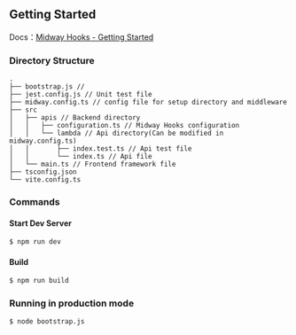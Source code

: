 ## Getting Started

Docs：[Midway Hooks - Getting Started](https://www.yuque.com/midwayjs/midway_v2/integration_introduction?translate=en)

### Directory Structure

```
.
├── bootstrap.js //
├── jest.config.js // Unit test file
├── midway.config.ts // config file for setup directory and middleware
├── src
│   ├── apis // Backend directory
│   │   ├── configuration.ts // Midway Hooks configuration
│   │   └── lambda // Api directory(Can be modified in midway.config.ts)
│   │       ├── index.test.ts // Api test file
│   │       └── index.ts // Api file
│   └── main.ts // Frontend framework file
├── tsconfig.json
└── vite.config.ts
```

### Commands

#### Start Dev Server

```bash
$ npm run dev
```

#### Build

```bash
$ npm run build
```

### Running in production mode

```bash
$ node bootstrap.js
```
